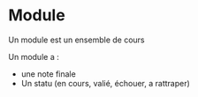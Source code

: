 # Module

Un module est un ensemble de cours

Un module a :
  - une note finale
  - Un statu (en cours, valié, échouer, a rattraper)
